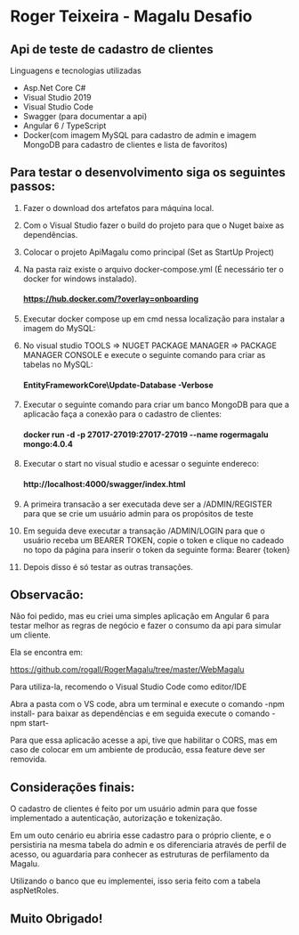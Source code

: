 # Roger Teixeira - Magalu Desafio

## Api de teste de cadastro de clientes

Linguagens e tecnologias utilizadas

* Asp.Net Core C# 
* Visual Studio 2019 
* Visual Studio Code 
* Swagger (para documentar a api) 
* Angular 6 / TypeScript
* Docker(com imagem MySQL para cadastro de admin e imagem MongoDB para cadastro de clientes e lista de favoritos) 




## Para testar o desenvolvimento siga os seguintes passos:

1. Fazer o download dos artefatos para máquina local.

2. Com o Visual Studio fazer o build do projeto para que o Nuget baixe as dependências.

3. Colocar o projeto ApiMagalu como principal (Set as StartUp Project)

4. Na pasta raiz existe o arquivo docker-compose.yml (É necessário ter o docker for windows instalado).

    #### https://hub.docker.com/?overlay=onboarding

5. Executar docker compose up em cmd nessa localização para instalar a imagem do MySQL:

6. No visual studio TOOLS => NUGET PACKAGE MANAGER => PACKAGE MANAGER CONSOLE e execute o seguinte comando para criar as tabelas no MySQL:

    #### EntityFrameworkCore\Update-Database -Verbose

7. Executar o seguinte comando para criar um banco MongoDB para que a aplicacão faça a conexão para o cadastro de clientes:

    #### docker run -d -p 27017-27019:27017-27019 --name rogermagalu mongo:4.0.4

8. Executar o start no visual studio e acessar o seguinte endereco:

    #### http://localhost:4000/swagger/index.html

9. A primeira transacão a ser executada deve ser a /ADMIN/REGISTER para que se crie um usuário admin para os propósitos de teste

10. Em seguida deve executar a transação /ADMIN/LOGIN para que o usuário receba um BEARER TOKEN, copie o token e clique no cadeado no topo da página para inserir o token da seguinte forma: Bearer {token}

11. Depois disso é só testar as outras transações.



## Observacão:

Não foi pedido, mas eu criei uma simples aplicação em Angular 6 para testar melhor as regras de negócio e fazer o consumo da api para simular um cliente.

Ela se encontra em:

https://github.com/rogall/RogerMagalu/tree/master/WebMagalu

Para utiliza-la, recomendo o Visual Studio Code como editor/IDE

Abra a pasta com o VS code, abra um terminal e execute o comando -npm install- para baixar as dependências e em seguida execute o comando -npm start-

Para que essa aplicacão acesse a api, tive que habilitar o CORS, mas em caso de colocar em um ambiente de producão, essa feature deve ser removida.

## Considerações finais:

O cadastro de clientes é feito por um usuário admin para que fosse implementado a autenticação, autorização e tokenização.

Em um outo cenário  eu abriria esse cadastro para o próprio cliente, e o persistiria na mesma tabela do admin e os diferenciaria através de perfil de acesso, ou aguardaria para conhecer as estruturas de perfilamento da Magalu.

Utilizando o banco que eu implementei, isso seria feito com a tabela aspNetRoles.



## Muito Obrigado!




